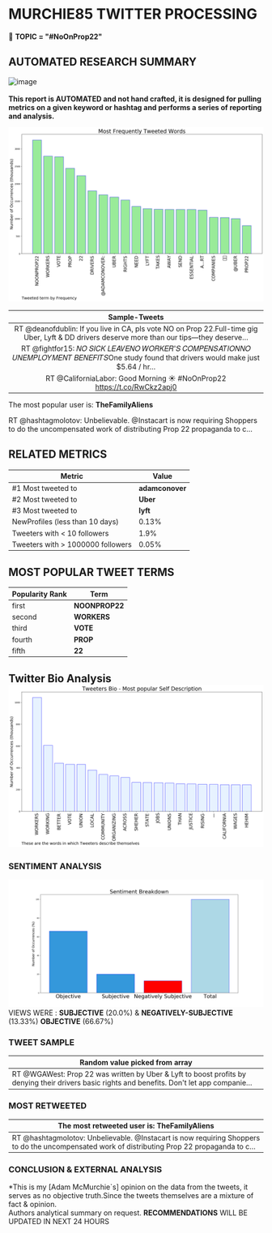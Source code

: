 # MURCHIE85 TWITTER PROCESSING 
&#x1F34E; **TOPIC = "#NoOnProp22"**

## AUTOMATED RESEARCH SUMMARY

![image](https://marketingplatform.google.com/about/static/images/gmp/analytics-smb-benefit.jpg)
<br></br>
<b> This report is AUTOMATED and not hand crafted, it is designed for pulling metrics on a given keyword or hashtag and performs a series of reporting and analysis.</b>



![image](TWEETS.png)



|                **Sample-Tweets**        |
| :-------------: |
| RT @deanofdublin: If you live in CA, pls vote NO on Prop 22.Full-time gig Uber, Lyft &amp; DD drivers deserve more than our tips—they deserve… |
| RT @fightfor15: 𝑁𝑂 𝑆𝐼𝐶𝐾 𝐿𝐸𝐴𝑉𝐸𝑁𝑂 𝑊𝑂𝑅𝐾𝐸𝑅'𝑆 𝐶𝑂𝑀𝑃𝐸𝑁𝑆𝐴𝑇𝐼𝑂𝑁𝑁𝑂 𝑈𝑁𝐸𝑀𝑃𝐿𝑂𝑌𝑀𝐸𝑁𝑇 𝐵𝐸𝑁𝐸𝐹𝐼𝑇𝑆One study found that drivers would make just $5.64 / hr… |
| RT @CaliforniaLabor: Good Morning ☀️ #NoOnProp22 https://t.co/RwCkz2apj0 |

The most popular user is: **TheFamilyAliens**
<div class="alert alert-block alert-danger"> RT @hashtagmolotov: Unbelievable. @Instacart is now requiring Shoppers to do the uncompensated work of distributing Prop 22 propaganda to c…</div>

## RELATED METRICS<br>
| Metric | Value |
| ------------- | ------------- |
| #1 Most tweeted to  | **adamconover** |
| #2 Most tweeted to  | **Uber** |
| #3 Most tweeted to  | **lyft** |
| NewProfiles (less than 10 days) | 0.13%  |
| Tweeters with < 10 followers  | 1.9%|
| Tweeters with > 1000000 followers  | 0.05%  |



## MOST POPULAR TWEET TERMS 


| Popularity Rank  | Term |
| ------------- | ------------- |
| first  | **NOONPROP22**  |
| second  | **WORKERS**  |
| third  | **VOTE** |
| fourth  | **PROP**  |
| fifth  | **22**  |


## Twitter Bio Analysis![image](BIO.png)
### SENTIMENT ANALYSIS
![image](sentiment.png)
VIEWS WERE : **SUBJECTIVE**  (20.0%) & **NEGATIVELY-SUBJECTIVE** (13.33%) **OBJECTIVE** (66.67%)

### TWEET SAMPLE 
| Random value picked from array |
| ------------- |
|RT @WGAWest: Prop 22 was written by Uber &amp; Lyft to boost profits by denying their drivers basic rights and benefits. Don't let app companie… |

### MOST RETWEETED 

| The most retweeted user is: **TheFamilyAliens**  |
| ------------- |
| RT @hashtagmolotov: Unbelievable. @Instacart is now requiring Shoppers to do the uncompensated work of distributing Prop 22 propaganda to c… |

### CONCLUSION & EXTERNAL ANALYSIS

*This is my [Adam McMurchie`s] opinion on the data from the tweets, it serves as no objective truth.Since the tweets themselves are a mixture of fact & opinion.<br>
Authors analytical summary on request.
**RECOMMENDATIONS** WILL BE UPDATED IN NEXT  24 HOURS <br>